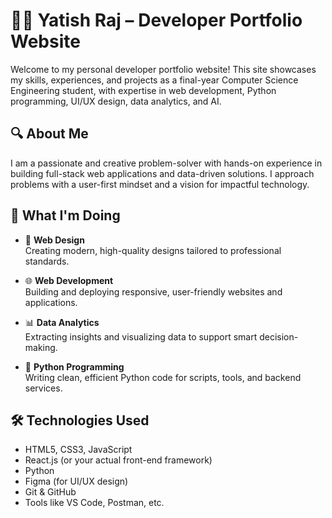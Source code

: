 # 🧑‍💻 Yatish Raj – Developer Portfolio Website

Welcome to my personal developer portfolio website! This site showcases my skills, experiences, and projects as a final-year Computer Science Engineering student, with expertise in web development, Python programming, UI/UX design, data analytics, and AI.

## 🔍 About Me

I am a passionate and creative problem-solver with hands-on experience in building full-stack web applications and data-driven solutions. I approach problems with a user-first mindset and a vision for impactful technology.

## 🚀 What I'm Doing

- 🎨 **Web Design**  
  Creating modern, high-quality designs tailored to professional standards.

- 🌐 **Web Development**  
  Building and deploying responsive, user-friendly websites and applications.

- 📊 **Data Analytics**  
  Extracting insights and visualizing data to support smart decision-making.

- 🐍 **Python Programming**  
  Writing clean, efficient Python code for scripts, tools, and backend services.

## 🛠️ Technologies Used

- HTML5, CSS3, JavaScript
- React.js (or your actual front-end framework)
- Python
- Figma (for UI/UX design)
- Git & GitHub
- Tools like VS Code, Postman, etc.
